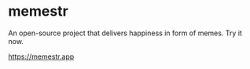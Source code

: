 # memestr
An open-source project that delivers happiness in form of memes. Try it now.

https://memestr.app
